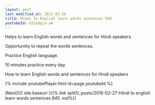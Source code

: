 ```yaml
---
layout: post
last_modified_at: 2021-03-29
title: Hindi to English learn words sentences 569 
youtubeId: U3Jx6qja-uA
---
```

 
 
Helps to learn English words and sentences for Hindi speakers.

Opportunitiy to repeat the words sentences. 

Practice English language. 
 
10 minutes practice every day. 
 
How to learn English words and sentences for Hindi speakers 
 
{% include youtubePlayer.html id=page.youtubeId %}
 
 
[Next]({{ site.baseurl }}{% link  split1/_posts/2016-02-27-Hindi to english learn words sentences 845 .md%})
 
